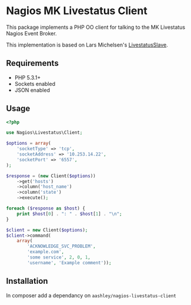 Nagios MK Livestatus Client
===========================

This package implements a PHP OO client for talking to the MK Livestatus
Nagios Event Broker.

This implementation is based on Lars Michelsen's
[LivestatusSlave](http://nagios.larsmichelsen.com/livestatusslave/).

Requirements
------------

* PHP 5.3.1+
* Sockets enabled
* JSON enabled

Usage
-----

``` php
<?php

use Nagios\Livestatus\Client;

$options = array(
    'socketType' => 'tcp',
    'socketAddress' => '10.253.14.22',
    'socketPort' => '6557',
);

$response = (new Client($options))
    ->get('hosts')
    ->column('host_name')
    ->column('state')
    ->execute();

foreach ($response as $host) {
    print $host[0] . ": " . $host[1] . "\n";
}

$client = new Client($options);
$client->command(
	array(
		'ACKNOWLEDGE_SVC_PROBLEM',
		'example.com',
		'some service', 2, 0, 1,
		'username', 'Example comment'));
```

Installation
------------

In composer add a dependancy on `aashley/nagios-livestatus-client`

